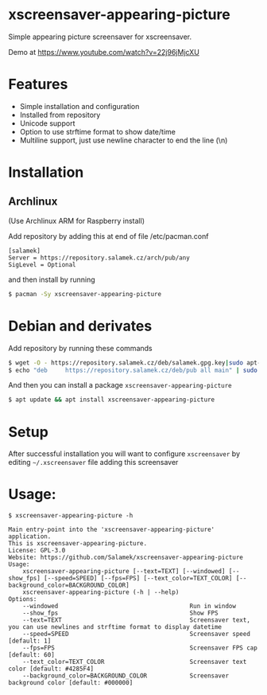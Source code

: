 # xscreensaver-appearing-picture
Simple appearing picture screensaver for xscreensaver.

Demo at https://www.youtube.com/watch?v=22j96jMjcXU

# Features

* Simple installation and configuration
* Installed from repository
* Unicode support
* Option to use strftime format to show date/time
* Multiline support, just use newline character to end the line (\n)

# Installation

## Archlinux
(Use Archlinux ARM for Raspberry install)

Add repository by adding this at end of file /etc/pacman.conf

```
[salamek]
Server = https://repository.salamek.cz/arch/pub/any
SigLevel = Optional
```

and then install by running

```bash
$ pacman -Sy xscreensaver-appearing-picture
```

# Debian and derivates

Add repository by running these commands

```bash
$ wget -O - https://repository.salamek.cz/deb/salamek.gpg.key|sudo apt-key add -
$ echo "deb     https://repository.salamek.cz/deb/pub all main" | sudo tee /etc/apt/sources.list.d/salamek.cz.list
```

And then you can install a package `xscreensaver-appearing-picture`

```bash
$ apt update && apt install xscreensaver-appearing-picture
```

# Setup

After successful installation you will want to configure `xscreensaver` by editing `~/.xscreensaver` file adding this screensaver


# Usage:

```
$ xscreensaver-appearing-picture -h

Main entry-point into the 'xscreensaver-appearing-picture' application.
This is xscreensaver-appearing-picture.
License: GPL-3.0
Website: https://github.com/Salamek/xscreensaver-appearing-picture
Usage:
    xscreensaver-appearing-picture [--text=TEXT] [--windowed] [--show_fps] [--speed=SPEED] [--fps=FPS] [--text_color=TEXT_COLOR] [--background_color=BACKGROUND_COLOR]
    xscreensaver-appearing-picture (-h | --help)
Options:
    --windowed                                     Run in window
    --show_fps                                     Show FPS
    --text=TEXT                                    Screensaver text, you can use newlines and strftime format to display datetime
    --speed=SPEED                                  Screensaver speed [default: 1]
    --fps=FPS                                      Screensaver FPS cap [default: 60]
    --text_color=TEXT_COLOR                        Screensaver text color [default: #4285F4]
    --background_color=BACKGROUND_COLOR            Screensaver background color [default: #000000]
```